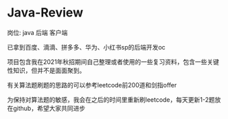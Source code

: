# Java-Review
岗位: java 后端 客户端

已拿到百度、滴滴、拼多多、华为、小红书sp的后端开发oc

项目包含我在2021年秋招期间自己整理或者使用的一些复习资料，包含一些关键性知识，但并不是面面聚到。

有关算法题刷题的思路的可以参考leetcode前200道和剑指offer

为保持对算法题的敏感，我会在之后的时间里重新刷leetcode，每天更新1-2题放在github，希望大家共同进步
